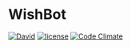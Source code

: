 # WishBot

[![David](https://img.shields.io/david/hsiw/WishBot.svg?maxAge=2592000)](https://david-dm.org/hsiw/WishBot.svg) [![license](https://img.shields.io/github/license/mashape/apistatus.svg?maxAge=2592000)](./LICENSE) [![Code Climate](https://codeclimate.com/github/hsiw/WishBot/badges/gpa.svg)](https://codeclimate.com/github/hsiw/WishBot)
